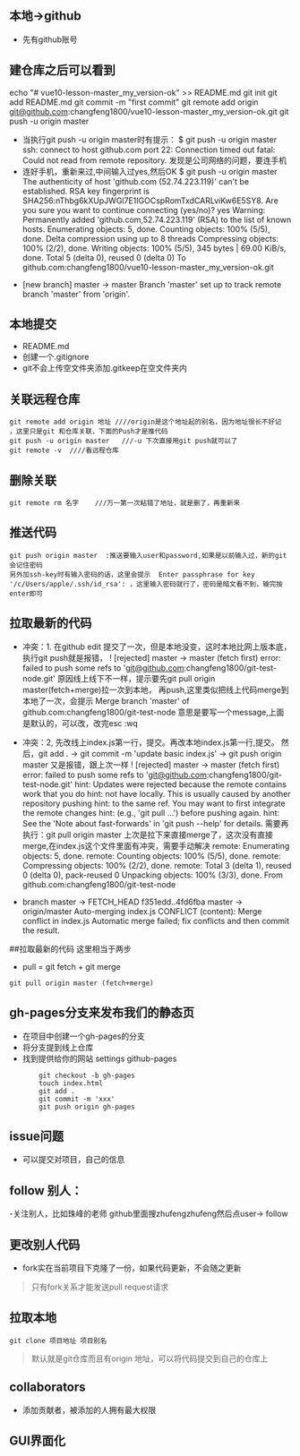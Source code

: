 ## 本地->github
- 先有github账号

## 建仓库之后可以看到
echo "# vue10-lesson-master_my_version-ok" >> README.md
git init
git add README.md
git commit -m "first commit"
git remote add origin git@github.com:changfeng1800/vue10-lesson-master_my_version-ok.git
git push -u origin master

- 当执行git push -u origin master时有提示：
$ git push -u origin master
ssh: connect to host github.com port 22: Connection timed out
fatal: Could not read from remote repository.
发现是公司网络的问题，要连手机
- 连好手机，重新来过,中间输入过yes,然后OK
$ git push -u origin master
The authenticity of host 'github.com (52.74.223.119)' can't be established.
RSA key fingerprint is SHA256:nThbg6kXUpJWGl7E1IGOCspRomTxdCARLviKw6E5SY8.
Are you sure you want to continue connecting (yes/no)? yes
Warning: Permanently added 'github.com,52.74.223.119' (RSA) to the list of known hosts.
Enumerating objects: 5, done.
Counting objects: 100% (5/5), done.
Delta compression using up to 8 threads
Compressing objects: 100% (2/2), done.
Writing objects: 100% (5/5), 345 bytes | 69.00 KiB/s, done.
Total 5 (delta 0), reused 0 (delta 0)
To github.com:changfeng1800/vue10-lesson-master_my_version-ok.git
 * [new branch]      master -> master
Branch 'master' set up to track remote branch 'master' from 'origin'.


## 本地提交
- README.md
- 创建一个.gitignore
- git不会上传空文件夹添加.gitkeep在空文件夹内

## 关联远程仓库
```
git remote add origin 地址 ////origin是这个地址起的别名，因为地址很长不好记 ，这里只是git 和仓库关联，下面的Push才是推代码
git push -u origin master   ///-u 下次直接用git push就可以了
git remote -v  ////看远程仓库
```

## 删除关联
```
git remote rm 名字    ///万一第一次粘错了地址，就是删了，再重新来
```

## 推送代码
```
git push origin master  :推送要输入user和password,如果是以前输入过，新的git会记住密码
另外加ssh-key时有输入密码的话，这里会提示  Enter passphrase for key '/c/Users/apple/.ssh/id_rsa': ，这里输入密码就行了，密码是暗文看不到，输完按enter即可
```

## 拉取最新的代码
- 冲突：1. 
在github edit 提交了一次，但是本地没变，这时本地比网上版本底，执行git push就是报错，
! [rejected]        master -> master (fetch first)
error: failed to push some refs to 'git@github.com:changfeng1800/git-test-node.git'
原因线上线下不一样，提示要先git pull origin master(fetch+merge)拉一次到本地，
再push,这里类似把线上代码merge到本地了一次，会提示
Merge branch 'master' of github.com:changfeng1800/git-test-node
意思是要写一个message,上面是默认的，可以改，改完esc :wq

- 冲突：2,
先改线上index.js第一行，提交。再改本地index.js第一行,提交。
     然后，git add .   -> git commit -m 'update basic index.js' ->   git push origin master 又是报错，跟上次一样
     ! [rejected]        master -> master (fetch first)
error: failed to push some refs to 'git@github.com:changfeng1800/git-test-node.git'
hint: Updates were rejected because the remote contains work that you do
hint: not have locally. This is usually caused by another repository pushing
hint: to the same ref. You may want to first integrate the remote changes
hint: (e.g., 'git pull ...') before pushing again.
hint: See the 'Note about fast-forwards' in 'git push --help' for details.
需要再执行：git pull origin master 上次是拉下来直接merge了，这次没有直接merge,在index.js这个文件里面有冲突，需要手动解决
remote: Enumerating objects: 5, done.
remote: Counting objects: 100% (5/5), done.
remote: Compressing objects: 100% (2/2), done.
remote: Total 3 (delta 1), reused 0 (delta 0), pack-reused 0
Unpacking objects: 100% (3/3), done.
From github.com:changfeng1800/git-test-node
 * branch            master     -> FETCH_HEAD
   f351edd..4fd6fba  master     -> origin/master
Auto-merging index.js
CONFLICT (content): Merge conflict in index.js
Automatic merge failed; fix conflicts and then commit the result.



##拉取最新的代码  这里相当于两步
- pull = git fetch  + git merge
```
git pull origin master (fetch+merge)    
```

## gh-pages分支来发布我们的静态页
- 在项目中创建一个gh-pages的分支
- 将分支提到线上仓库
- 找到提供给你的网站 settings github-pages
    ```
        git checkout -b gh-pages
        touch index.html
        git add .
        git commit -m 'xxx'
        git push origin gh-pages
    ```

## issue问题
- 可以提交对项目，自己的信息

## follow 别人：
-关注别人，比如珠峰的老师
github里面搜zhufengzhufeng然后点user-> follow

## 更改别人代码
- fork实在当前项目下克隆了一份，如果代码更新，不会随之更新

> 只有fork关系才能发送pull request请求

## 拉取本地
```
git clone 项目地址 项目别名
```

> 默认就是git仓库而且有origin 地址，可以将代码提交到自己的仓库上

## collaborators
- 添加贡献者，被添加的人拥有最大权限

## GUI界面化
